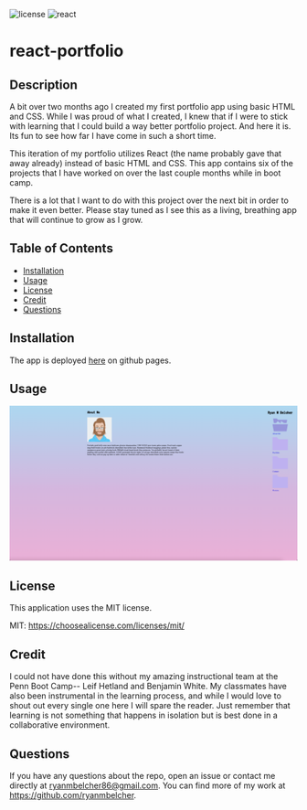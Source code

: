 ![license](https://img.shields.io/badge/License-MIT-blueviolet) ![react](https://img.shields.io/badge/react-v17.0.2-success)

# react-portfolio

## Description

A bit over two months ago I created my first portfolio app using basic HTML and CSS. While I was proud of what I created, I knew that if I were to stick with learning that I could build a way better portfolio project. And here it is. Its fun to see how far I have come in such a short time.

This iteration of my portfolio utilizes React (the name probably gave that away already) instead of basic HTML and CSS. This app contains six of the projects that I have worked on over the last couple months while in boot camp. 

There is a lot that I want to do with this project over the next bit in order to make it even better. Please stay tuned as I see this as a living, breathing app that will continue to grow as I grow.

## Table of Contents

  - [Installation](#installation)
  - [Usage](#usage)
  - [License](#license)
  - [Credit](#credit)
  - [Questions](#questions)

## Installation

The app is deployed [here](https://ryanmbelcher.github.io/react-portfolio/) on github pages.

## Usage

![screenshot of app](./src/images/app_screenshot.png)

## License

This application uses the MIT license.
  
MIT: https://choosealicense.com/licenses/mit/

## Credit 

I could not have done this without my amazing instructional team at the Penn Boot Camp-- Leif Hetland and Benjamin White. My classmates have also been instrumental in the learning process, and while I would love to shout out every single one here I will spare the reader. Just remember that learning is not something that happens in isolation but is best done in a collaborative environment.  

## Questions

If you have any questions about the repo, open an issue or 
contact me directly at ryanmbelcher86@gmail.com. You can find more of my work at 
https://github.com/ryanmbelcher.